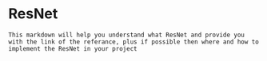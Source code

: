 # ResNet
``` This markdown will help you understand what ResNet and provide you with the link of the referance, plus if possible then where and how to implement the ResNet in your project ``` 